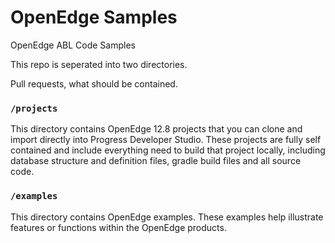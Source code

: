 # OpenEdge Samples
OpenEdge ABL Code Samples

This repo is seperated into two directories. 

Pull requests, what should be contained. 

### ```/projects```
This directory contains OpenEdge 12.8 projects that you can clone and import directly into Progress Developer Studio. These projects are fully self contained and include everything need to build that project locally, including database structure and definition files, gradle build files and all source code.

### ```/examples```
This directory contains OpenEdge examples. These examples help illustrate features or functions within the OpenEdge products.  

